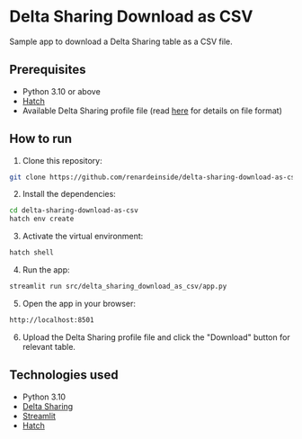 # Delta Sharing Download as CSV

Sample app to download a Delta Sharing table as a CSV file.


## Prerequisites

- Python 3.10 or above
- [Hatch](https://hatch.pypa.io/latest/)
- Available Delta Sharing profile file (read [here](https://github.com/delta-io/delta-sharing/blob/main/PROTOCOL.md#profile-file-format) for details on file format)

## How to run

1. Clone this repository:

```bash
git clone https://github.com/renardeinside/delta-sharing-download-as-csv.git
```

2. Install the dependencies:

```bash
cd delta-sharing-download-as-csv
hatch env create
```

3. Activate the virtual environment:

```bash
hatch shell
```

4. Run the app:

```bash
streamlit run src/delta_sharing_download_as_csv/app.py
```

5. Open the app in your browser:

```bash
http://localhost:8501
```

6. Upload the Delta Sharing profile file and click the "Download" button for relevant table.


## Technologies used

- Python 3.10
- [Delta Sharing](https://github.com/delta-io/delta-sharing)
- [Streamlit](https://streamlit.io/)
- [Hatch](https://hatch.pypa.io/latest/)
